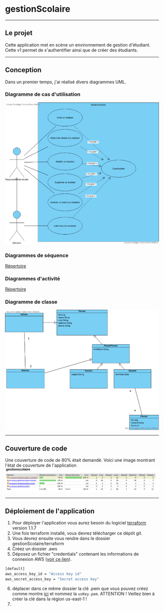 # gestionScolaire
---
## Le projet

Cette application met en scène un environnement de gestion d'étudiant. Cette v1 permet de s'authentifier ainsi que de créer des étudiants.

---

## Conception

Dans un premier temps, j'ai réalisé divers diagrammes UML.

### Diagramme de cas d'utilisation

![USECASE](https://github.com/MaximeDzN/gestionScolaire/blob/main/conception/Diagramme%20de%20cas%20d'utilisation/usecase.png)

### Diagrammes de séquence

[Répertoire](https://github.com/MaximeDzN/gestionScolaire/tree/main/conception/Diagrammes%20de%20s%C3%A9quence)

### Diagrammes d'activité

[Répertoire](https://github.com/MaximeDzN/gestionScolaire/tree/main/conception/Diagrammes%20d'activit%C3%A9s)

### Diagramme de classe

![CLASS](https://github.com/MaximeDzN/gestionScolaire/blob/main/conception/Diagramme%20de%20classe/class.png)

---
## Couverture de code

Une couverture de code de 80% était demandé. Voici une image montrant l'état de couverture de l'application
![Répertoire](https://github.com/MaximeDzN/gestionScolaire/blob/main/readme_img/coverage.png)


---

## Déploiement de l'application

1. Pour déployer l'application vous aurez besoin du logiciel [terraform](https://www.terraform.io/downloads) version 1.1.7
2. Une fois terraform installé, vous devrez télécharger ce dépôt git.
3. Vous devrez ensuite vous rendre dans le dossier gestionScolaire/terraform
4. Créez un dossier .aws
5. Déposez un fichier "credentials" contenant les informations de connexion AWS ([voir ce lien](https://docs.aws.amazon.com/fr_fr/IAM/latest/UserGuide/id_credentials_access-keys.html#Using_CreateAccessKey)).
```sh
[default]
aws_access_key_id = "Access key id"
aws_secret_access_key = "Secret access key"
```
6. déplacer dans ce même dossier la clé .pem que vous pouvez créez comme montre [ici](https://docs.aws.amazon.com/fr_fr/AWSEC2/latest/UserGuide/ec2-key-pairs.html#having-ec2-create-your-key-pair) et nommez la `usKey.pem`. ATTENTION ! Veillez bien à créer la clé dans la région us-east-1 !
7. 

